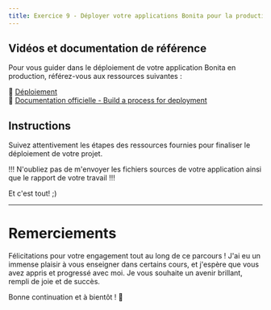 ```yaml
---
title: Exercice 9 - Déployer votre applications Bonita pour la production
---  
```


## Vidéos et documentation de référence  

Pour vous guider dans le déploiement de votre application Bonita en production, référez-vous aux ressources suivantes :  

🔗 [Déploiement](https://fr.bonitasoft.com/videos/bonita-camp-deploiement-chapitre-8)  
📖 [Documentation officielle - Build a process for deployment](https://documentation.bonitasoft.com/bonita/latest/build-a-process-for-deployment)  

## Instructions  

Suivez attentivement les étapes des ressources fournies pour finaliser le déploiement de votre projet.  


!!! N'oubliez pas de m'envoyer les fichiers sources de votre application ainsi que le rapport de votre travail !!!

Et c'est tout! ;)


---------------------
# Remerciements 

Félicitations pour votre engagement tout au long de ce parcours ! J'ai eu un immense plaisir à vous enseigner dans certains cours, et j'espère que vous avez appris et progressé avec moi. Je vous souhaite un avenir brillant, rempli de joie et de succès.  

Bonne continuation et à bientôt ! 🚀  

 
